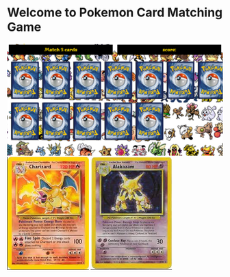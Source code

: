 # Welcome to Pokemon Card Matching Game

![Alt text](images/github.png)
![Alt text](<images/Screenshot from 2023-10-09 09-03-30.png>)
![Alt text](<images/Screenshot from 2023-10-09 09-05-07.png>)
